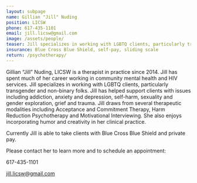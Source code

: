 ```yaml
---
layout: subpage
name: Gillian "Jill" Nuding
position: LICSW
phone: 617-435-1101
email: jill.licsw@gmail.com
image: /assets/people/
teaser: Jill specializes in working with LGBTQ clients, particularly transgender and non-binary folks, and likes infusing creativity and humor in her practice.
insurance: Blue Cross Blue Shield, self-pay, sliding scale
return: /psychotherapy/
---
```

Gillian “Jill” Nuding, LICSW is a therapist in practice since 2014. Jill has spent much of her career working in community mental health and HIV services. Jill specializes in working with LGBTQ clients, particularly transgender and non-binary folks. 
Jill has helped support clients with issues including addiction, anxiety and depression, self-harm, sexuality and gender exploration, grief and trauma. 
Jill draws from several therapeutic modalities including Acceptance and Commitment Therapy, Harm Reduction Psychotherapy and Motivational Interviewing. 
She also enjoys incorporating humor and creativity in her clinical practice.



Currently Jill is able to take clients with Blue Cross Blue Shield and private pay. 

Please contact her to learn more and to schedule an appointment:

617-435-1101

jill.licsw@gmail.com
